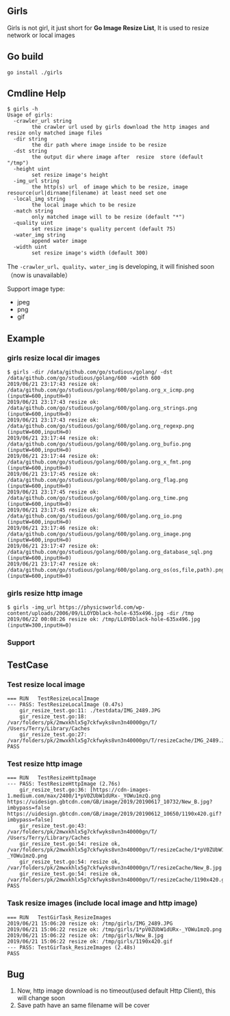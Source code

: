 ## Girls
Girls is not girl, it just short for **Go Image Resize List**, It is used
to resize network or local images

## Go build
```
go install ./girls
```

## Cmdline Help

```
$ girls -h
Usage of girls:
  -crawler_url string
    	the crawler url used by girls download the http images and resize only matched image files
  -dir string
    	the dir path where image inside to be resize
  -dst string
    	the output dir where image after  resize  store (default "/tmp")
  -height uint
    	set resize image's height
  -img_url string
    	the http(s) url  of image which to be resize, image resource(url|dirname|filename) at least need set one
  -local_img string
    	the local image which to be resize
  -match string
    	only matched image will to be resize (default "*")
  -quality uint
    	set resize image's quality percent (default 75)
  -water_img string
    	append water image
  -width uint
    	set resize image's width (default 300)
```

The `-crawler_url`、`quality`、`water_img` is developing, it will finished 
soon（now is unavailable）

Support image type:

- jpeg
- png
- gif

## Example

### girls resize local dir images
```
$ girls -dir /data/github.com/go/studious/golang/ -dst /data/github.com/go/studious/golang/600 -width 600
2019/06/21 23:17:43 resize ok: /data/github.com/go/studious/golang/600/golang.org_x_icmp.png (inputW=600,inputH=0)
2019/06/21 23:17:43 resize ok: /data/github.com/go/studious/golang/600/golang.org_strings.png (inputW=600,inputH=0)
2019/06/21 23:17:43 resize ok: /data/github.com/go/studious/golang/600/golang.org_regexp.png (inputW=600,inputH=0)
2019/06/21 23:17:44 resize ok: /data/github.com/go/studious/golang/600/golang.org_bufio.png (inputW=600,inputH=0)
2019/06/21 23:17:44 resize ok: /data/github.com/go/studious/golang/600/golang.org_x_fmt.png (inputW=600,inputH=0)
2019/06/21 23:17:45 resize ok: /data/github.com/go/studious/golang/600/golang.org_flag.png (inputW=600,inputH=0)
2019/06/21 23:17:45 resize ok: /data/github.com/go/studious/golang/600/golang.org_time.png (inputW=600,inputH=0)
2019/06/21 23:17:45 resize ok: /data/github.com/go/studious/golang/600/golang.org_io.png (inputW=600,inputH=0)
2019/06/21 23:17:46 resize ok: /data/github.com/go/studious/golang/600/golang.org_image.png (inputW=600,inputH=0)
2019/06/21 23:17:47 resize ok: /data/github.com/go/studious/golang/600/golang.org_database_sql.png (inputW=600,inputH=0)
2019/06/21 23:17:47 resize ok: /data/github.com/go/studious/golang/600/golang.org_os(os,file,path).png (inputW=600,inputH=0)
```

### girls resize http image
```
$ girls -img_url https://physicsworld.com/wp-content/uploads/2006/09/LLOYDblack-hole-635x496.jpg -dir /tmp
2019/06/22 00:08:26 resize ok: /tmp/LLOYDblack-hole-635x496.jpg (inputW=300,inputH=0)
```

### Support 



## TestCase

### Test resize local image
```
=== RUN   TestResizeLocalImage
--- PASS: TestResizeLocalImage (0.47s)
    gir_resize_test.go:11: ./testdata/IMG_2489.JPG
    gir_resize_test.go:18: /var/folders/pk/2mwxkhlx5g7ckfwyks8vn3n40000gn/T/ /Users/Terry/Library/Caches
    gir_resize_test.go:27: /var/folders/pk/2mwxkhlx5g7ckfwyks8vn3n40000gn/T/resizeCache/IMG_2489.JPG
PASS
```

### Test resize http image
```
=== RUN   TestResizeHttpImage
--- PASS: TestResizeHttpImage (2.76s)
    gir_resize_test.go:36: [https://cdn-images-1.medium.com/max/2400/1*pV0ZUbW1dURx-_YOWu1mzQ.png https://uidesign.gbtcdn.com/GB/image/2019/20190617_10732/New_B.jpg?imbypass=false https://uidesign.gbtcdn.com/GB/image/2019/20190612_10650/1190x420.gif?imbypass=false]
    gir_resize_test.go:43: /var/folders/pk/2mwxkhlx5g7ckfwyks8vn3n40000gn/T/ /Users/Terry/Library/Caches
    gir_resize_test.go:54: resize ok, /var/folders/pk/2mwxkhlx5g7ckfwyks8vn3n40000gn/T/resizeCache/1*pV0ZUbW1dURx-_YOWu1mzQ.png
    gir_resize_test.go:54: resize ok, /var/folders/pk/2mwxkhlx5g7ckfwyks8vn3n40000gn/T/resizeCache/New_B.jpg
    gir_resize_test.go:54: resize ok, /var/folders/pk/2mwxkhlx5g7ckfwyks8vn3n40000gn/T/resizeCache/1190x420.gif
PASS
```

### Task resize images (include local image and http image)

```
=== RUN   TestGirTask_ResizeImages
2019/06/21 15:06:20 resize ok: /tmp/girls/IMG_2489.JPG
2019/06/21 15:06:22 resize ok: /tmp/girls/1*pV0ZUbW1dURx-_YOWu1mzQ.png
2019/06/21 15:06:22 resize ok: /tmp/girls/New_B.jpg
2019/06/21 15:06:22 resize ok: /tmp/girls/1190x420.gif
--- PASS: TestGirTask_ResizeImages (2.48s)
PASS
```

## Bug
1. Now, http image download is no timeout(used default Http Client), this will change soon
2. Save path have an same filename will be cover